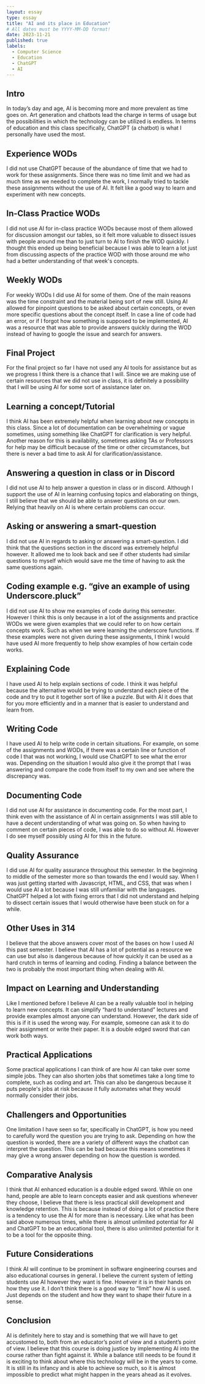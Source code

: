 ```yaml
---
layout: essay
type: essay
title: "AI and its place in Education"
# All dates must be YYYY-MM-DD format!
date: 2023-11-21
published: true
labels:
  - Computer Science
  - Education
  - ChatGPT
  - AI
---
```


## Intro

In today’s day and age, AI is becoming more and more prevalent as time goes on.  Art generation and chatbots lead the charge in terms of usage but the possibilities in which the technology can be utilized is endless.  In terms of education and this class specifically, ChatGPT (a chatbot) is what I personally have used the most.  

## Experience WODs
I did not use ChatGPT because of the abundance of time that we had to work for these assignments.  Since there was no time limit and we had as much time as we needed to complete the work, I normally tried to tackle these assignments without the use of AI.  It felt like a good way to learn and experiment with new concepts.

## In-Class Practice WODs
I did not use AI for in-class practice WODs because most of them allowed for discussion amongst our tables, so it felt more valuable to dissect issues with people around me than to just turn to AI to finish the WOD quickly.  I thought this ended up being beneficial because I was able to learn a lot just from discussing aspects of the practice WOD with those around me who had a better understanding of that week's concepts.

## Weekly WODs
For weekly WODs I did use AI for some of them.  One of the main reasons was the time constraint and the material being sort of new still.  Using AI allowed for pinpoint questions to be asked about certain concepts, or even more specific questions about the concept itself.  In case a line of code had an error, or if I forgot how something is supposed to be implemented, AI was a resource that was able to provide answers quickly during the WOD instead of having to google the issue and search for answers.

## Final Project
For the final project so far I have not used any AI tools for assistance but as we progress I think there is a chance that I will.  Since we are making use of certain resources that we did not use in class, it is definitely a possibility that I will be using AI for some sort of assistance later on.

## Learning a concept/Tutorial
I think AI has been extremely helpful when learning about new concepts in this class.  Since a lot of documentation can be overwhelming or vague sometimes, using something like ChatGPT for clarification is very helpful.  Another reason for this is availability, sometimes asking TAs or Professors for help may be difficult because of the time or other circumstances, but there is never a bad time to ask AI for clarification/assistance.

## Answering a question in class or in Discord
I did not use AI to help answer a question in class or in discord.  Although I support the use of AI in learning confusing topics and elaborating on things, I still believe that we should be able to answer questions on our own.  Relying that heavily on AI is where certain problems can occur.
  
## Asking or answering a smart-question
I did not use AI in regards to asking or answering a smart-question.  I did think that the questions section in the discord was extremely helpful however.  It allowed me to look back and see if other students had similar questions to myself which would save me the time of having to ask the same questions again.  

## Coding example e.g. “give an example of using Underscore.pluck”
I did not use AI to show me examples of code during this semester.  However I think this is only because in a lot of the assignments and practice WODs we were given examples that we could refer to on how certain concepts work.  Such as when we were learning the underscore functions.  If these examples were not given during these assignments, I think I would have used AI more frequently to help show examples of how certain code works.

## Explaining Code
I have used AI to help explain sections of code.  I think it was helpful because the alternative would be trying to understand each piece of the code and try to put it together sort of like a puzzle.  But with AI it does that for you more efficiently and in a manner that is easier to understand and learn from.

## Writing Code
I have used AI to help write code in certain situations.  For example, on some of the assignments and WODs, if there was a certain line or function of code I that was not working, I would use ChatGPT to see what the error was.  Depending on the situation I would also give it the prompt that I was answering and compare the code from itself to my own and see where the discrepancy was.

## Documenting Code
I did not use AI for assistance in documenting code.  For the most part, I think even with the assistance of AI in certain assignments I was still able to have a decent understanding of what was going on.  So when having to comment on certain pieces of code, I was able to do so without AI.  However I do see myself possibly using AI for this in the future.

## Quality Assurance
I did use AI for quality assurance throughout this semester.  In the beginning to middle of the semester more so than towards the end I would say.  When I was just getting started with Javascript, HTML, and CSS, that was when I would use AI a lot because I was still unfamiliar with the languages.  ChatGPT helped a lot with fixing errors that I did not understand and helping to dissect certain issues that I would otherwise have been stuck on for a while.

## Other Uses in 314
I believe that the above answers cover most of the bases on how I used AI this past semester.  I believe that AI has a lot of potential as a resource we can use but also is dangerous because of how quickly it can be used as a hard crutch in terms of learning and coding.  Finding a balance between the two is probably the most important thing when dealing with AI.

## Impact on Learning and Understanding
Like I mentioned before I believe AI can be a really valuable tool in helping to learn new concepts.  It can simplify “hard to understand” lectures and provide examples almost anyone can understand.  However, the dark side of this is if it is used the wrong way.  For example, someone can ask it to do their assignment or write their paper.  It is a double edged sword that can work both ways.

## Practical Applications
Some practical applications I can think of are how AI can take over some simple jobs.  They can also shorten jobs that sometimes take a long time to complete, such as coding and art.  This can also be dangerous because it puts people's jobs at risk because it fully automates what they would normally consider their jobs. 

## Challengers and Opportunities 
One limitation I have seen so far, specifically in ChatGPT, is how you need to carefully word the question you are trying to ask.  Depending on how the question is worded, there are a variety of different ways the chatbot can interpret the question.  This can be bad because this means sometimes it may give a wrong answer depending on how the question is worded.

## Comparative Analysis
I think that AI enhanced education is a double edged sword.  While on one hand, people are able to learn concepts easier and ask questions whenever they choose, I believe that there is less practical skill development and knowledge retention.  This is because instead of doing a lot of practice there is a tendency to use the AI for more than is necessary.  Like what has been said above numerous times, while there is almost unlimited potential for AI and ChatGPT to be an educational tool, there is also unlimited potential for it to be a tool for the opposite thing.

## Future Considerations
I think AI will continue to be prominent in software engineering courses and also educational courses in general.  I believe the current system of letting students use AI however they want is fine.  However it is in their hands on how they use it.  I don’t think there is a good way to “limit” how AI is used.  Just depends on the student and how they want to shape their future in a sense.

## Conclusion
AI is definitely here to stay and is something that we will have to get accustomed to, both from an educator’s point of view and a student’s point of view.  I believe that this course is doing justice by implementing AI into the course rather than fight against it.  While a balance still needs to be found it is exciting to think about where this technology will be in the years to come.  It is still in its infancy and is able to achieve so much, so it is almost impossible to predict what might happen in the years ahead as it evolves.
	

